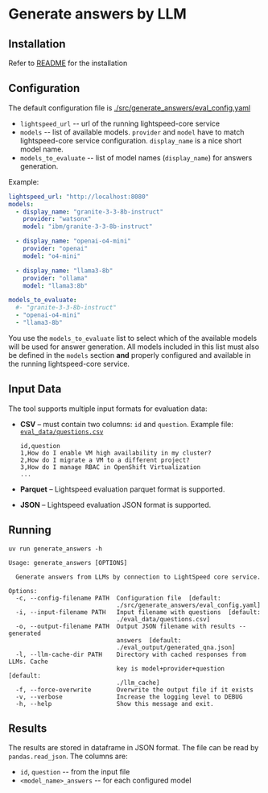 # Generate answers by LLM

## Installation
Refer to [README](README.md) for the installation

## Configuration
The default configuration file is [./src/generate_answers/eval_config.yaml](/src/generate_answers/eval_config.yaml)

- `lightspeed_url` -- url of the running lightspeed-core service
- `models` -- list of available models. `provider` and `model` have to match
lightspeed-core service configuration. `display_name` is a nice short model name.
- `models_to_evaluate` -- list of model names (`display_name`) for answers generation.

Example:
```yaml
lightspeed_url: "http://localhost:8080"
models:
  - display_name: "granite-3-3-8b-instruct"
    provider: "watsonx"
    model: "ibm/granite-3-3-8b-instruct"

  - display_name: "openai-o4-mini"
    provider: "openai"
    model: "o4-mini"

  - display_name: "llama3-8b"
    provider: "ollama"
    model: "llama3:8b"

models_to_evaluate:
  #- "granite-3-3-8b-instruct"
  - "openai-o4-mini"
  - "llama3-8b"
```

You use the `models_to_evaluate` list to select which of the available models will be used for answer generation.
All models included in this list must also be defined in the `models` section **and** properly configured and available in the running lightspeed-core service.

## Input Data

The tool supports multiple input formats for evaluation data:

* **CSV** – must contain two columns: `id` and `question`.
  Example file: [`eval_data/questions.csv`](eval_data/questions.csv)

  ```csv
  id,question
  1,How do I enable VM high availability in my cluster?
  2,How do I migrate a VM to a different project?
  3,How do I manage RBAC in OpenShift Virtualization
  ...
  ```
* **Parquet** – Lightspeed evaluation parquet format is supported.
* **JSON** – Lightspeed evaluation JSON format is supported.


## Running
`uv run generate_answers -h`

```
Usage: generate_answers [OPTIONS]

  Generate answers from LLMs by connection to LightSpeed core service.

Options:
  -c, --config-filename PATH  Configuration file  [default:
                              ./src/generate_answers/eval_config.yaml]
  -i, --input-filename PATH   Input filename with questions  [default:
                              ./eval_data/questions.csv]
  -o, --output-filename PATH  Output JSON filename with results -- generated
                              answers  [default:
                              ./eval_output/generated_qna.json]
  -l, --llm-cache-dir PATH    Directory with cached responses from LLMs. Cache
                              key is model+provider+question  [default:
                              ./llm_cache]
  -f, --force-overwrite       Overwrite the output file if it exists
  -v, --verbose               Increase the logging level to DEBUG
  -h, --help                  Show this message and exit.
```

## Results
The results are stored in dataframe in JSON format. The file can be read by `pandas.read_json`.
The columns are:
- `id`, `question` -- from the input file
- `<model_name>_answers` -- for each configured model
